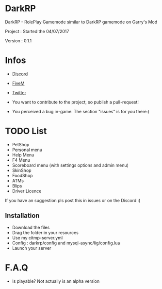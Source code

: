 # DarkRP

DarkRP - RolePlay Gamemode similar to DarkRP gamemode on Garry's Mod

Project : Started the 04/07/2017

Version : 0.1.1

# Infos

- [Discord](https://discord.gg/T9z7cNK)

- [FiveM](https://forum.fivem.net/u/Goku_San/activity)

- [Twitter](https://twitter.com/ZuqaaOfficiel?lang=fr)

- You want to contribute to the project, so publish a pull-request!

- You perceived a bug in-game. The section "issues" is for you there:)

# TODO List

- PetShop
- Personal menu
- Help Menu
- F4 Menu
- Scoreboard menu (with settings options and admin menu)
- SkinShop
- FoodShop
- ATMs
- Blips
- Driver Licence

If you have an suggestion pls post this in issues or on the Discord :)

## Installation

- Download the files
- Drag the folder in your resources
- Use my citmp-server.yml
- Config : darkrp/config and mysql-async/lig/config.lua
- Launch your server

# F.A.Q

- Is playable? Not actually is an alpha version
